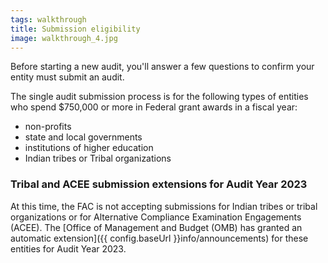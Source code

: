 ```yaml
---
tags: walkthrough
title: Submission eligibility
image: walkthrough_4.jpg
---
```


Before starting a new audit, you'll answer a few questions to confirm your entity must submit an audit.

The single audit submission process is for the following types of entities who spend $750,000 or more in Federal grant awards in a fiscal year:
* non-profits
* state and local governments
* institutions of higher education
* Indian tribes or Tribal organizations

### Tribal and ACEE submission extensions for Audit Year 2023

At this time, the FAC is not accepting submissions for Indian tribes or tribal organizations or for Alternative Compliance Examination Engagements (ACEE). The [Office of Management and Budget (OMB) has granted an automatic extension]({{ config.baseUrl }}info/announcements) for these entities for Audit Year 2023.